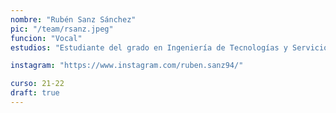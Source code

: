 ```yaml
---
nombre: "Rubén Sanz Sánchez"
pic: "/team/rsanz.jpeg"
funcion: "Vocal"
estudios: "Estudiante del grado en Ingeniería de Tecnologías y Servicios de Telecomunicación"

instagram: "https://www.instagram.com/ruben.sanz94/"

curso: 21-22
draft: true
---
```

